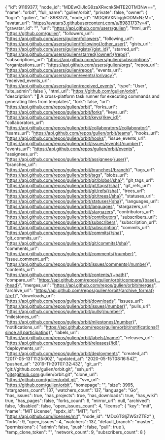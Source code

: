 {
"id": 91169377,
"node_id": "MDEwOlJlcG9zaXRvcnk5MTE2OTM3Nw==",
"name": "orbit",
"full_name": "gulien/orbit",
"private": false,
"owner": {
"login": "gulien",
"id": 8983173,
"node_id": "MDQ6VXNlcjg5ODMxNzM=",
"avatar_url": "https://avatars3.githubusercontent.com/u/8983173?v=4",
"gravatar_id": "",
"url": "https://api.github.com/users/gulien",
"html_url": "https://github.com/gulien",
"followers_url": "https://api.github.com/users/gulien/followers",
"following_url": "https://api.github.com/users/gulien/following{/other_user}",
"gists_url": "https://api.github.com/users/gulien/gists{/gist_id}",
"starred_url": "https://api.github.com/users/gulien/starred{/owner}{/repo}",
"subscriptions_url": "https://api.github.com/users/gulien/subscriptions",
"organizations_url": "https://api.github.com/users/gulien/orgs",
"repos_url": "https://api.github.com/users/gulien/repos",
"events_url": "https://api.github.com/users/gulien/events{/privacy}",
"received_events_url": "https://api.github.com/users/gulien/received_events",
"type": "User",
"site_admin": false
},
"html_url": "https://github.com/gulien/orbit",
"description": ":satellite: A cross-platform task runner for executing commands and generating files from templates",
"fork": false,
"url": "https://api.github.com/repos/gulien/orbit",
"forks_url": "https://api.github.com/repos/gulien/orbit/forks",
"keys_url": "https://api.github.com/repos/gulien/orbit/keys{/key_id}",
"collaborators_url": "https://api.github.com/repos/gulien/orbit/collaborators{/collaborator}",
"teams_url": "https://api.github.com/repos/gulien/orbit/teams",
"hooks_url": "https://api.github.com/repos/gulien/orbit/hooks",
"issue_events_url": "https://api.github.com/repos/gulien/orbit/issues/events{/number}",
"events_url": "https://api.github.com/repos/gulien/orbit/events",
"assignees_url": "https://api.github.com/repos/gulien/orbit/assignees{/user}",
"branches_url": "https://api.github.com/repos/gulien/orbit/branches{/branch}",
"tags_url": "https://api.github.com/repos/gulien/orbit/tags",
"blobs_url": "https://api.github.com/repos/gulien/orbit/git/blobs{/sha}",
"git_tags_url": "https://api.github.com/repos/gulien/orbit/git/tags{/sha}",
"git_refs_url": "https://api.github.com/repos/gulien/orbit/git/refs{/sha}",
"trees_url": "https://api.github.com/repos/gulien/orbit/git/trees{/sha}",
"statuses_url": "https://api.github.com/repos/gulien/orbit/statuses/{sha}",
"languages_url": "https://api.github.com/repos/gulien/orbit/languages",
"stargazers_url": "https://api.github.com/repos/gulien/orbit/stargazers",
"contributors_url": "https://api.github.com/repos/gulien/orbit/contributors",
"subscribers_url": "https://api.github.com/repos/gulien/orbit/subscribers",
"subscription_url": "https://api.github.com/repos/gulien/orbit/subscription",
"commits_url": "https://api.github.com/repos/gulien/orbit/commits{/sha}",
"git_commits_url": "https://api.github.com/repos/gulien/orbit/git/commits{/sha}",
"comments_url": "https://api.github.com/repos/gulien/orbit/comments{/number}",
"issue_comment_url": "https://api.github.com/repos/gulien/orbit/issues/comments{/number}",
"contents_url": "https://api.github.com/repos/gulien/orbit/contents/{+path}",
"compare_url": "https://api.github.com/repos/gulien/orbit/compare/{base}...{head}",
"merges_url": "https://api.github.com/repos/gulien/orbit/merges",
"archive_url": "https://api.github.com/repos/gulien/orbit/{archive_format}{/ref}",
"downloads_url": "https://api.github.com/repos/gulien/orbit/downloads",
"issues_url": "https://api.github.com/repos/gulien/orbit/issues{/number}",
"pulls_url": "https://api.github.com/repos/gulien/orbit/pulls{/number}",
"milestones_url": "https://api.github.com/repos/gulien/orbit/milestones{/number}",
"notifications_url": "https://api.github.com/repos/gulien/orbit/notifications{?since,all,participating}",
"labels_url": "https://api.github.com/repos/gulien/orbit/labels{/name}",
"releases_url": "https://api.github.com/repos/gulien/orbit/releases{/id}",
"deployments_url": "https://api.github.com/repos/gulien/orbit/deployments",
"created_at": "2017-05-13T11:25:00Z",
"updated_at": "2020-05-15T08:16:54Z",
"pushed_at": "2019-11-29T07:32:43Z",
"git_url": "git://github.com/gulien/orbit.git",
"ssh_url": "git@github.com:gulien/orbit.git",
"clone_url": "https://github.com/gulien/orbit.git",
"svn_url": "https://github.com/gulien/orbit",
"homepage": "",
"size": 3995,
"stargazers_count": 137,
"watchers_count": 137,
"language": "Go",
"has_issues": true,
"has_projects": true,
"has_downloads": true,
"has_wiki": true,
"has_pages": false,
"forks_count": 9,
"mirror_url": null,
"archived": false,
"disabled": false,
"open_issues_count": 4,
"license": {
"key": "mit",
"name": "MIT License",
"spdx_id": "MIT",
"url": "https://api.github.com/licenses/mit",
"node_id": "MDc6TGljZW5zZTEz"
},
"forks": 9,
"open_issues": 4,
"watchers": 137,
"default_branch": "master",
"permissions": {
"admin": false,
"push": false,
"pull": true
},
"temp_clone_token": "",
"network_count": 9,
"subscribers_count": 8
}
